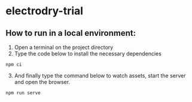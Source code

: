 # electrodry-trial
## How to run in a local environment:

1. Open a terminal on the project directory
2. Type the code below to install the necessary dependencies
```
npm ci
```
3. And finally type the command below to watch assets, start the server and open the browser.
```
npm run serve
```
